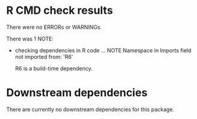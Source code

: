 # R CMD check results

There were no ERRORs or WARNINGs.

There was 1 NOTE:

* checking dependencies in R code ... NOTE
  Namespace in Imports field not imported from: 'R6'

  R6 is a build-time dependency.

# Downstream dependencies

There are currently no downstream dependencies for this package.
